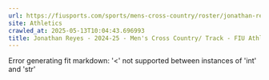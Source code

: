 ```yaml
---
url: https://fiusports.com/sports/mens-cross-country/roster/jonathan-reyes/12765
site: Athletics
crawled_at: 2025-05-13T10:04:43.696993
title: Jonathan Reyes - 2024-25 - Men's Cross Country/ Track - FIU Athletics
---
```


Error generating fit markdown: '<' not supported between instances of 'int' and 'str'